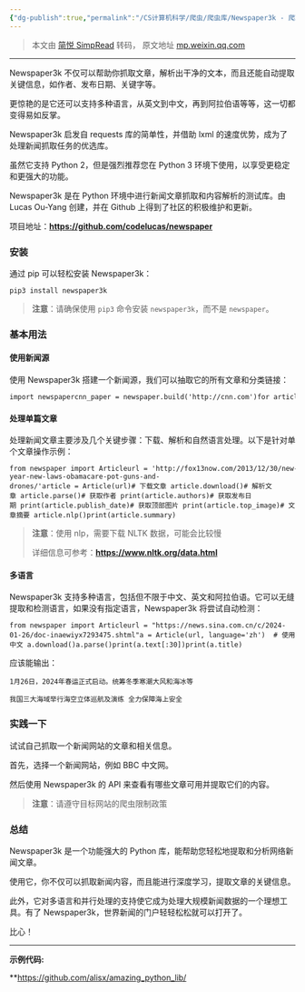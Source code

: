 ```yaml
---
{"dg-publish":true,"permalink":"/CS计算机科学/爬虫/爬虫库/Newspaper3k - 爬取并解析新闻/","noteIcon":"","created":"2024-08-28T17:27:31.000+08:00","updated":"2024-04-24T00:26:31.000+08:00"}
---
```


> 本文由 [简悦 SimpRead](http://ksria.com/simpread/) 转码， 原文地址 [mp.weixin.qq.com](https://mp.weixin.qq.com/s?chksm=eb8d29c4dcfaa0d20d32ace2f94d4827440d4cd489a71ad2927e9666253f6dc8634cd008fe67&exptype=unsubscribed_card_recommend_article_u2i_mainprocess_coarse_sort_tlfeeds&ranksessionid=1706352213_2&mid=2247486312&sn=02cb77b561270542a3d3fe1f1cc4cca8&idx=1&__biz=MzI4MzMyNjQwMw%3D%3D&scene=169&subscene=200&sessionid=1706352213&flutter_pos=17&clicktime=1706352600&enterid=1706352600&finder_biz_enter_id=5&ascene=56&fasttmpl_type=0&fasttmpl_fullversion=7049308-en_US-zip&fasttmpl_flag=0&realreporttime=1706352600453&devicetype=android-31&version=28002d3d&nettype=WIFI&abtest_cookie=AAACAA%3D%3D&lang=en&session_us=gh_27ea27c8c859&countrycode=CN&exportkey=n_ChQIAhIQwcMTtm1rDV5Fioztua7ByRLfAQIE97dBBAEAAAAAAAZQC7iI5w0AAAAOpnltbLcz9gKNyK89dVj03KGKwWDTbYwHPFj25V8g%2BPAZdik9NXEmSIwJx45yKPUjM2xHQgGxGG8s9h4QO0v%2FiQk7fI%2BnknlDvPYe%2BBCVS3mMBprJjeMlw00i5inFVMtT3LcwzzGyvYf8syEbWMIzGTnpb6nCd95PoNImS5Gk2I3Lxu7M3J5%2B%2FJYcx68DWjzD1kqB1xzXWMJt4TxObu3y6rfYi82GVBw8NouxMnr%2BiXZCIJh6P%2BC9nRrr6axSmZ055h0kLYIB4%2FI%3D&pass_ticket=nYqjntOjFo953%2BU98t8xh9hGqc1I8pAOr0qdS%2Ff8Z%2Fr5wyUJ5q8LmuxNF3jhCIu9Tx5PhMZTdbmwZNBJssDGzg%3D%3D&wx_header=3)

* * *

Newspaper3k 不仅可以帮助你抓取文章，解析出干净的文本，而且还能自动提取关键信息，如作者、发布日期、关键字等。

更惊艳的是它还可以支持多种语言，从英文到中文，再到阿拉伯语等等，这一切都变得易如反掌。

Newspaper3k 启发自 requests 库的简单性，并借助 lxml 的速度优势，成为了处理新闻抓取任务的优选库。

虽然它支持 Python 2，但是强烈推荐您在 Python 3 环境下使用，以享受更稳定和更强大的功能。

Newspaper3k 是在 Python 环境中进行新闻文章抓取和内容解析的测试库。由 Lucas Ou-Yang 创建，并在 Github 上得到了社区的积极维护和更新。

项目地址：**https://github.com/codelucas/newspaper**

### 安装

通过 pip 可以轻松安装 Newspaper3k：

```
pip3 install newspaper3k
```

> **注意**：请确保使用 `pip3` 命令安装 `newspaper3k`，而不是 `newspaper`。

### 基本用法

#### **使用新闻源**

使用 Newspaper3k 搭建一个新闻源，我们可以抽取它的所有文章和分类链接：

```
import newspapercnn_paper = newspaper.build('http://cnn.com')for article in cnn_paper.articles:    print(article.url)for category in cnn_paper.category_urls():    print(category)
```

#### **处理单篇文章**

处理新闻文章主要涉及几个关键步骤：下载、解析和自然语言处理。以下是针对单个文章操作示例：

```
from newspaper import Articleurl = 'http://fox13now.com/2013/12/30/new-year-new-laws-obamacare-pot-guns-and-drones/'article = Article(url)# 下载文章 article.download()# 解析文章 article.parse()# 获取作者 print(article.authors)# 获取发布日期 print(article.publish_date)# 获取顶部图片 print(article.top_image)# 文章摘要 article.nlp()print(article.summary)
```

> **注意**：使用 nlp，需要下载 NLTK 数据，可能会比较慢
>
> 详细信息可参考：**https://www.nltk.org/data.html**

#### **多语言**

Newspaper3k 支持多种语言，包括但不限于中文、英文和阿拉伯语。它可以无缝提取和检测语言，如果没有指定语言，Newspaper3k 将尝试自动检测：

```
from newspaper import Articleurl = "https://news.sina.com.cn/c/2024-01-26/doc-inaewiyx7293475.shtml"a = Article(url, language='zh')  # 使用中文 a.download()a.parse()print(a.text[:30])print(a.title)
```

应该能输出：

```
1月26日，2024年春运正式启动。统筹冬季寒潮大风和海冰等

我国三大海域举行海空立体巡航及演练 全力保障海上安全
```

### 实践一下

试试自己抓取一个新闻网站的文章和相关信息。

首先，选择一个新闻网站，例如 BBC 中文网。

然后使用 Newspaper3k 的 API 来查看有哪些文章可用并提取它们的内容。

> **注意**：请遵守目标网站的爬虫限制政策

### 总结

Newspaper3k 是一个功能强大的 Python 库，能帮助您轻松地提取和分析网络新闻文章。

使用它，你不仅可以抓取新闻内容，而且能进行深度学习，提取文章的关键信息。

此外，它对多语言和并行处理的支持使它成为处理大规模新闻数据的一个理想工具。有了 Newspaper3k，世界新闻的门户轻轻松松就可以打开了。

比心！

* * *

**示例代码:**

**https://github.com/alisx/amazing_python_lib/  